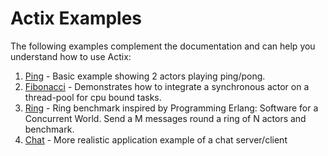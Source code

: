 # Actix Examples

The following examples complement the documentation and can help you understand how to use Actix:

1. [Ping](https://github.com/actix/actix/blob/HEAD/actix/examples/ping.rs) - Basic example showing 2 actors playing ping/pong.
2. [Fibonacci](https://github.com/actix/actix/blob/HEAD/actix/examples/fibonacci.rs) - Demonstrates how to integrate a synchronous actor on a thread-pool for cpu bound tasks.
3. [Ring](https://github.com/actix/actix/blob/HEAD/actix/examples/ring.rs) - Ring benchmark inspired by Programming Erlang: Software for a Concurrent World. Send a M messages round a ring of N actors and benchmark.
4. [Chat](https://github.com/actix/examples/tree/HEAD/websockets/chat-tcp) - More realistic application example of a chat server/client
